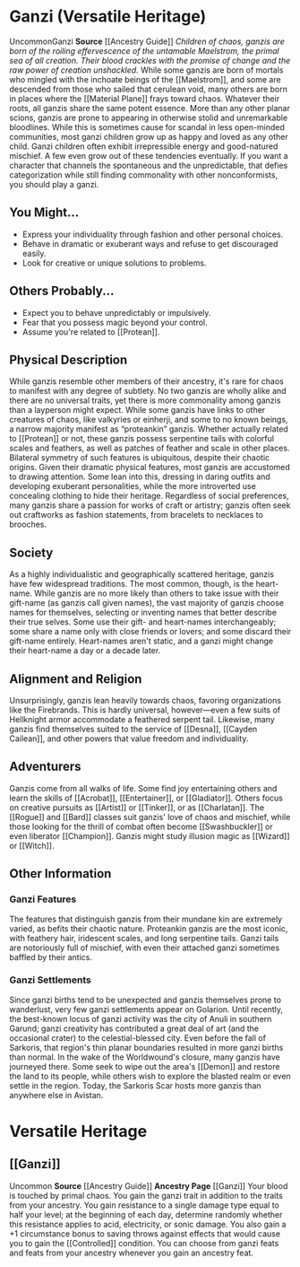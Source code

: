 ﻿---
ability: null
ability_boost: null
ability_flaw: null
hp: null
id: '32'
land_speed: null
language: null
max_speed: null
name: Ganzi
rarity: null
size: null
source: '[[DATABASE/source/Ancestry Guide|Ancestry Guide]]'
speed: null
trait: null
type: null
vision: null

---
# Ganzi (Versatile Heritage)

<span class="trait-uncommon item-trait">Uncommon</span><span class="item-trait">Ganzi</span>
**Source** [[Ancestry Guide]] 
_Children of chaos, ganzis are born of the roiling effervescence of the untamable Maelstrom, the primal sea of all creation. Their blood crackles with the promise of change and the raw power of creation unshackled._
While some ganzis are born of mortals who mingled with the inchoate beings of the [[Maelstrom]], and some are descended from those who sailed that cerulean void, many others are born in places where the [[Material Plane]] frays toward chaos. Whatever their roots, all ganzis share the same potent essence.
 More than any other planar scions, ganzis are prone to appearing in otherwise stolid and unremarkable bloodlines. While this is sometimes cause for scandal in less open-minded communities, most ganzi children grow up as happy and loved as any other child. Ganzi children often exhibit irrepressible energy and good-natured mischief. A few even grow out of these tendencies eventually.
 If you want a character that channels the spontaneous and the unpredictable, that defies categorization while still finding commonality with other nonconformists, you should play a ganzi.

## You Might...

* Express your individuality through fashion and other personal choices.
* Behave in dramatic or exuberant ways and refuse to get discouraged easily.
* Look for creative or unique solutions to problems.

## Others Probably...

* Expect you to behave unpredictably or impulsively.
* Fear that you possess magic beyond your control.
* Assume you're related to [[Protean]].

## Physical Description

While ganzis resemble other members of their ancestry, it's rare for chaos to manifest with any degree of subtlety. No two ganzis are wholly alike and there are no universal traits, yet there is more commonality among ganzis than a layperson might expect. While some ganzis have links to other creatures of chaos, like valkyries or einherji, and some to no known beings, a narrow majority manifest as “proteankin” ganzis. Whether actually related to [[Protean]] or not, these ganzis possess serpentine tails with colorful scales and feathers, as well as patches of feather and scale in other places. Bilateral symmetry of such features is ubiquitous, despite their chaotic origins.
 Given their dramatic physical features, most ganzis are accustomed to drawing attention. Some lean into this, dressing in daring outfits and developing exuberant personalities, while the more introverted use concealing clothing to hide their heritage. Regardless of social preferences, many ganzis share a passion for works of craft or artistry; ganzis often seek out craftworks as fashion statements, from bracelets to necklaces to brooches.

## Society

As a highly individualistic and geographically scattered heritage, ganzis have few widespread traditions. The most common, though, is the heart-name. While ganzis are no more likely than others to take issue with their gift-name (as ganzis call given names), the vast majority of ganzis choose names for themselves, selecting or inventing names that better describe their true selves. Some use their gift- and heart-names interchangeably; some share a name only with close friends or lovers; and some discard their gift-name entirely. Heart-names aren't static, and a ganzi might change their heart-name a day or a decade later.

## Alignment and Religion

Unsurprisingly, ganzis lean heavily towards chaos, favoring organizations like the Firebrands. This is hardly universal, however—even a few suits of Hellknight armor accommodate a feathered serpent tail. Likewise, many ganzis find themselves suited to the service of [[Desna]], [[Cayden Cailean]], and other powers that value freedom and individuality.

## Adventurers

Ganzis come from all walks of life. Some find joy entertaining others and learn the skills of [[Acrobat]], [[Entertainer]], or [[Gladiator]]. Others focus on creative pursuits as [[Artist]] or [[Tinker]], or as [[Charlatan]]. The [[Rogue]] and [[Bard]] classes suit ganzis' love of chaos and mischief, while those looking for the thrill of combat often become [[Swashbuckler]] or even liberator [[Champion]]. Ganzis might study illusion magic as [[Wizard]] or [[Witch]].

## Other Information

### Ganzi Features

The features that distinguish ganzis from their mundane kin are extremely varied, as befits their chaotic nature. Proteankin ganzis are the most iconic, with feathery hair, iridescent scales, and long serpentine tails. Ganzi tails are notoriously full of mischief, with even their attached ganzi sometimes baffled by their antics.

### Ganzi Settlements

Since ganzi births tend to be unexpected and ganzis themselves prone to wanderlust, very few ganzi settlements appear on Golarion. Until recently, the best-known locus of ganzi activity was the city of Anuli in southern Garund; ganzi creativity has contributed a great deal of art (and the occasional crater) to the celestial-blessed city.
 Even before the fall of Sarkoris, that region's thin planar boundaries resulted in more ganzi births than normal. In the wake of the Worldwound's closure, many ganzis have journeyed there. Some seek to wipe out the area's [[Demon]] and restore the land to its people, while others wish to explore the blasted realm or even settle in the region. Today, the Sarkoris Scar hosts more ganzis than anywhere else in Avistan.

# Versatile Heritage

## [[Ganzi]]

<span class="trait-uncommon item-trait">Uncommon</span>
**Source** [[Ancestry Guide]] 
**Ancestry Page** [[Ganzi]]
Your blood is touched by primal chaos. You gain the ganzi trait in addition to the traits from your ancestry. You gain resistance to a single damage type equal to half your level; at the beginning of each day, determine randomly whether this resistance applies to acid, electricity, or sonic damage. You also gain a +1 circumstance bonus to saving throws against effects that would cause you to gain the [[Controlled]] condition. You can choose from ganzi feats and feats from your ancestry whenever you gain an ancestry feat.